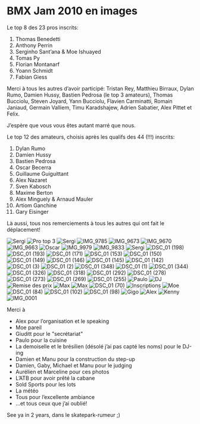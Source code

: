 # BMX Jam 2010 en images

Le top 8 des 23 pros inscrits:

1. Thomas Benedetti
1. Anthony Perrin
1. Serginho Sant’ana & Moe Ishuayed
1. Tomas Py
1. Florian Montanarf
1. Yoann Schmidt
1. Fabian Giess

Merci à tous les autres d’avoir participé: Tristan Rey, Matthieu Birraux, Dylan Rumo, Damien Hussy, Bastien Pedrosa (le top 3 amateurs), Thomas Bucciolu, Steven Joyard, Yann Bucciolu, Flavien Carminatti, Romain Janiaud, Germain Valliem, Timu Karadshajew, Adrien Sabatier, Alex Pittet et Felix.

J’espère que vous vous êtes autant marré que nous.

Le top 12 des amateurs, choisis après les qualifs des 44 (!!!) inscrits:

1. Dylan Rumo
1. Damien Hussy
1. Bastien Pedrosa
1. Oscar Becerra
1. Guillaume Guiguittant
1. Alex Nazaret
1. Sven Kabosch
1. Maxime Berton
1. Alex Minguely & Arnaud Mauler
1. Artiom Ganchine
1. Gary Eisinger

Là aussi, tous nos remerciements à tous les autres qui ont fait le déplacement!

![Sergi](./media/DSC_01-210.jpg)
![Pro top 3](./media/DSC_01-356.jpg)
![Sergi](./media/DSC_01-226-1.jpg)
![IMG_9785](./media/IMG_9785.jpg)
![IMG_9673](./media/IMG_9673-copie.jpg)
![IMG_9670](./media/IMG_9670-copie.jpg)
![IMG_9663](./media/IMG_9663.jpg)
![Oscar](./media/IMG_0039-2.jpg)
![IMG_9979](./media/IMG_9979.jpg)
![IMG_9833](./media/IMG_9833.jpg)
![Sergi](./media/DSC_01-209-1.jpg)
![DSC_01 (198)](./media/DSC_01-198.jpg)
![DSC_01 (193)](./media/DSC_01-193.jpg)
![DSC_01 (171)](./media/DSC_01-171.jpg)
![DSC_01 (153)](./media/DSC_01-153.jpg)
![DSC_01 (150)](./media/DSC_01-150.jpg)
![DSC_01 (149)](./media/DSC_01-149.jpg)
![DSC_01 (146)](./media/DSC_01-146.jpg)
![DSC_01 (145)](./media/DSC_01-145.jpg)
![DSC_01 (142)](./media/DSC_01-142.jpg)
![DSC_01 (3)](./media/DSC_01-3.jpg)
![DSC_01 (2)](./media/DSC_01-2.jpg)
![DSC_01 (348)](./media/DSC_01-348.jpg)
![DSC_01 (1)](./media/DSC_01-1.jpg)
![DSC_01 (344)](./media/DSC_01-344.jpg)
![DSC_01 (326)](./media/DSC_01-326-1.jpg)
![DSC_01 (318)](./media/DSC_01-318-1.jpg)
![DSC_01 (292)](./media/DSC_01-292-1.jpg)
![DSC_01 (278)](./media/DSC_01-278-1.jpg)
![DSC_01 (273)](./media/DSC_01-273-1.jpg)
![DSC_01 (269)](./media/DSC_01-269-1.jpg)
![DSC_01 (255)](./media/DSC_01-255-1.jpg)
![Paulo](./media/DSC_01-239-1.jpg)
![DJ](./media/DSC_01-16.jpg)
![Remise des prix](./media/DSC_01-24.jpg)
![Max](./media/DSC_01-50.jpg)
![Max](./media/DSC_01-49.jpg)
![DSC_01 (70)](./media/DSC_01-70.jpg)
![Inscriptions](./media/DSC_01-81.jpg)
![Moe](./media/DSC_01-77.jpg)
![DSC_01 (84)](./media/DSC_01-84.jpg)
![DSC_01 (102)](./media/DSC_01-102.jpg)
![DSC_01 (98)](./media/DSC_01-98.jpg)
![Gigo](./media/DSC_01-109.jpg)
![Alex](./media/DSC_01-130.jpg)
![Kenny](./media/DSC_01-116.jpg)
![IMG_0001](./media/IMG_0001.jpg)

Merci à 

- Alex pour l’organisation et le speaking
- Moe pareil
- Giuditt pour le "secrétariat"
- Paulo pour la cuisine
- La demoiselle et le brésilien (désolé j’ai pas capté les noms) pour le DJ-ing
- Damien et Manu pour la construction du step-up
- Damien, Gaby, Michael et Manu pour le judging
- Aurélien et Marceline pour ces photos
- L’ATB pour avoir prêté la cabane
- Sold Sports pour les lots
- La météo
- Tous pour l’excellente ambiance
- ...et tous ceux que j’ai oublié!

See ya in 2 years, dans le skatepark-rumeur ;)
